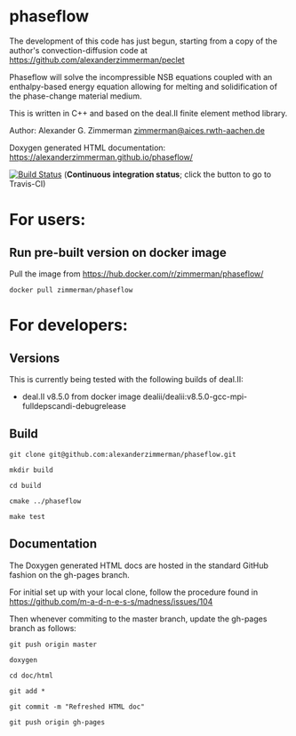 # phaseflow

The development of this code has just begun, starting from a copy of the author's convection-diffusion code at https://github.com/alexanderzimmerman/peclet

Phaseflow will solve the incompressible NSB equations coupled with an enthalpy-based energy equation allowing for melting and solidification of the phase-change material medium.

This is written in C++ and based on the deal.II finite element method library.

Author: Alexander G. Zimmerman <zimmerman@aices.rwth-aachen.de>

Doxygen generated HTML documentation: https://alexanderzimmerman.github.io/phaseflow/

[![Build Status](https://travis-ci.org/alexanderzimmerman/phaseflow.svg?branch=master)](https://travis-ci.org/alexanderzimmerman/phaseflow) (<b>Continuous integration status</b>; click the button to go to Travis-CI)

# For users:
## Run pre-built version on docker image

Pull the image from https://hub.docker.com/r/zimmerman/phaseflow/

    docker pull zimmerman/phaseflow

# For developers:
## Versions

This is currently being tested with the following builds of deal.II:
- deal.II v8.5.0 from docker image dealii/dealii:v8.5.0-gcc-mpi-fulldepscandi-debugrelease

## Build

    git clone git@github.com:alexanderzimmerman/phaseflow.git

    mkdir build

    cd build

    cmake ../phaseflow

    make test
    
## Documentation
The Doxygen generated HTML docs are hosted in the standard GitHub fashion on the gh-pages branch.

For initial set up with your local clone, follow the procedure found in https://github.com/m-a-d-n-e-s-s/madness/issues/104

Then whenever commiting to the master branch, update the gh-pages branch as follows:

    git push origin master

    doxygen

    cd doc/html

    git add *

    git commit -m "Refreshed HTML doc"

    git push origin gh-pages
